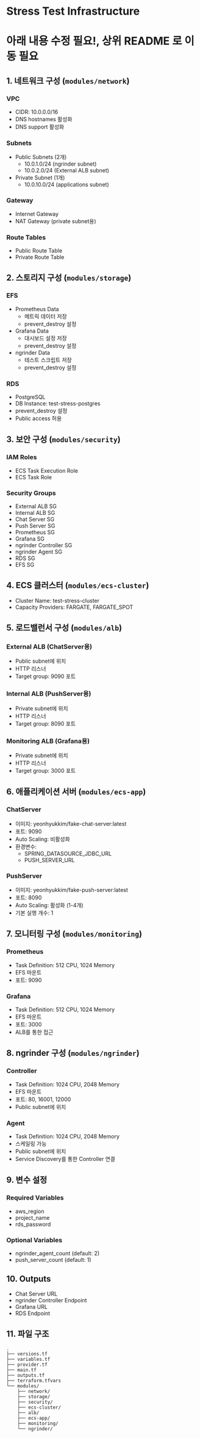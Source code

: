 # Stress Test Infrastructure

# 아래 내용 수정 필요!, 상위 README 로 이동 필요

## 1. 네트워크 구성 (`modules/network`)

### VPC

- CIDR: 10.0.0.0/16
- DNS hostnames 활성화
- DNS support 활성화

### Subnets

- Public Subnets (2개)
    * 10.0.1.0/24 (ngrinder subnet)
    * 10.0.2.0/24 (External ALB subnet)
- Private Subnet (1개)
    * 10.0.10.0/24 (applications subnet)

### Gateway

- Internet Gateway
- NAT Gateway (private subnet용)

### Route Tables

- Public Route Table
- Private Route Table

## 2. 스토리지 구성 (`modules/storage`)

### EFS

- Prometheus Data
    * 메트릭 데이터 저장
    * prevent_destroy 설정
- Grafana Data
    * 대시보드 설정 저장
    * prevent_destroy 설정
- ngrinder Data
    * 테스트 스크립트 저장
    * prevent_destroy 설정

### RDS

- PostgreSQL
- DB Instance: test-stress-postgres
- prevent_destroy 설정
- Public access 허용

## 3. 보안 구성 (`modules/security`)

### IAM Roles

- ECS Task Execution Role
- ECS Task Role

### Security Groups

- External ALB SG
- Internal ALB SG
- Chat Server SG
- Push Server SG
- Prometheus SG
- Grafana SG
- ngrinder Controller SG
- ngrinder Agent SG
- RDS SG
- EFS SG

## 4. ECS 클러스터 (`modules/ecs-cluster`)

- Cluster Name: test-stress-cluster
- Capacity Providers: FARGATE, FARGATE_SPOT

## 5. 로드밸런서 구성 (`modules/alb`)

### External ALB (ChatServer용)

- Public subnet에 위치
- HTTP 리스너
- Target group: 9090 포트

### Internal ALB (PushServer용)

- Private subnet에 위치
- HTTP 리스너
- Target group: 8090 포트

### Monitoring ALB (Grafana용)

- Private subnet에 위치
- HTTP 리스너
- Target group: 3000 포트

## 6. 애플리케이션 서버 (`modules/ecs-app`)

### ChatServer

- 이미지: yeonhyukkim/fake-chat-server:latest
- 포트: 9090
- Auto Scaling: 비활성화
- 환경변수:
    * SPRING_DATASOURCE_JDBC_URL
    * PUSH_SERVER_URL

### PushServer

- 이미지: yeonhyukkim/fake-push-server:latest
- 포트: 8090
- Auto Scaling: 활성화 (1-4개)
- 기본 실행 개수: 1

## 7. 모니터링 구성 (`modules/monitoring`)

### Prometheus

- Task Definition: 512 CPU, 1024 Memory
- EFS 마운트
- 포트: 9090

### Grafana

- Task Definition: 512 CPU, 1024 Memory
- EFS 마운트
- 포트: 3000
- ALB를 통한 접근

## 8. ngrinder 구성 (`modules/ngrinder`)

### Controller

- Task Definition: 1024 CPU, 2048 Memory
- EFS 마운트
- 포트: 80, 16001, 12000
- Public subnet에 위치

### Agent

- Task Definition: 1024 CPU, 2048 Memory
- 스케일링 가능
- Public subnet에 위치
- Service Discovery를 통한 Controller 연결

## 9. 변수 설정

### Required Variables

- aws_region
- project_name
- rds_password

### Optional Variables

- ngrinder_agent_count (default: 2)
- push_server_count (default: 1)

## 10. Outputs

- Chat Server URL
- ngrinder Controller Endpoint
- Grafana URL
- RDS Endpoint

## 11. 파일 구조

```
.
├── versions.tf
├── variables.tf
├── provider.tf
├── main.tf
├── outputs.tf
├── terraform.tfvars
└── modules/
    ├── network/
    ├── storage/
    ├── security/
    ├── ecs-cluster/
    ├── alb/
    ├── ecs-app/
    ├── monitoring/
    └── ngrinder/
```